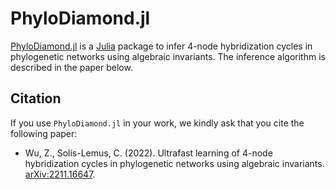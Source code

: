 
# PhyloDiamond.jl

[PhyloDiamond.jl](https://github.com/solislemuslab/PhyloDiamond.jl) is a [Julia](http://julialang.org/) package to infer 4-node hybridization cycles in phylogenetic networks using algebraic invariants. The inference algorithm is described in the paper below.

## Citation

If you use `PhyloDiamond.jl` in your work, we kindly ask that you cite the following paper: 

- Wu, Z., Solís-Lemus, C. (2022). Ultrafast learning of 4-node hybridization cycles in phylogenetic networks using algebraic invariants. [arXiv:2211.16647](https://arxiv.org/abs/2211.16647).
